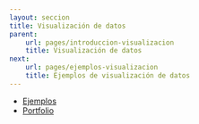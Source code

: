 ```yaml
---
layout: seccion
title: Visualización de datos
parent:
    url: pages/introduccion-visualizacion
    title: Visualización de datos
next:
    url: pages/ejemplos-visualizacion
    title: Ejemplos de visualización de datos
---
```


- [Ejemplos]({{site.baseurl}}/ejemplos-visualizacion)
- [Portfolio]({{site.baseurl}}/portfolio)

